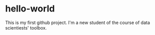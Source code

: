 # hello-world
This is my first github project.
I'm a new student of the course of data scientiests' toolbox.
